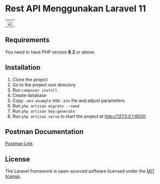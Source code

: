 # Rest API Menggunakan Laravel 11

<table>
    <tr>
        <td>
            <a href="https://laravel.com"><img src="https://i.imgur.com/pBNT1yy.png" /></a>
        </td>
    </tr>
</table>

## Requirements

You need to have PHP version **8.2** or above.

## Installation

1. Clone the project
2. Go to the project root directory
3. Run `composer install`
4. Create database
5. Copy `.env.example` into `.env` file and adjust parameters
6. Run `php artisan migrate --seed`
7. Run `php artisan key:generate`
8. Run `php artisan serve` to start the project at http://127.0.0.1:8000

## Postman Documentation

<a href="https://www.postman.com/satellite-specialist-35309031/662e5cc8-9699-404b-a25b-3290497a4587" target="_blank">Postman Link</a>

## License

The Laravel framework is open-sourced software licensed under the [MIT license](https://opensource.org/licenses/MIT).
